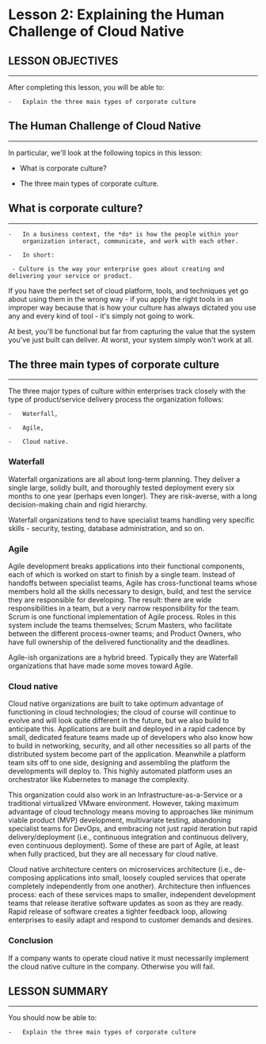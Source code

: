 
# Lesson 2: Explaining the Human Challenge of Cloud Native

## LESSON OBJECTIVES
---
 After completing this lesson, you will be able to:

    -   Explain the three main types of corporate culture

## The Human Challenge of Cloud Native
---
 In particular, we'll look at the following topics in this lesson:

-   What is corporate culture?

-   The three main types of corporate culture.

## What is corporate culture?
---
    -   In a business context, the *do* is how the people within your
        organization interact, communicate, and work with each other.
    
    -   In short:
    
     - Culture is the way your enterprise goes about creating and delivering your service or product.

 If you have the perfect set of cloud platform, tools, and techniques
 yet go about using them in the wrong way - if you apply the right
 tools in an improper way because that is how your culture has always
 dictated you use any and every kind of tool - it's simply not going to
 work.

 At best, you'll be functional but far from capturing the value that
 the system you've just built can deliver. At worst, your system simply
 won't work at all.

## The three main types of corporate culture
---
 The three major types of culture within enterprises track closely with
 the type of product/service delivery process the organization follows:

    -   Waterfall,
    
    -   Agile,
    
    -   Cloud native.

### Waterfall

 Waterfall organizations are all about long-term planning. They deliver
 a single large, solidly built, and thoroughly tested deployment every
 six months to one year (perhaps even longer). They are risk-averse,
 with a long decision-making chain and rigid hierarchy.

 Waterfall organizations tend to have specialist teams handling very
 specific skills - security, testing, database administration, and so
 on.

### Agile

 Agile development breaks applications into their functional
 components, each of which is worked on start to finish by a single
 team. Instead of handoffs between specialist teams, Agile has
 cross-functional teams whose members hold all the skills necessary to
 design, build, and test the service they are responsible for
 developing. The result: there are wide responsibilities in a team, but
 a very narrow responsibility for the team. Scrum is one functional
 implementation of Agile process. Roles in this system include the
 teams themselves; Scrum Masters, who facilitate between the different
 process-owner teams; and Product Owners, who have full ownership of
 the delivered functionality and the deadlines.

 Agile-ish organizations are a hybrid breed. Typically they are
 Waterfall organizations that have made some moves toward Agile.

### Cloud native

 Cloud native organizations are built to take optimum advantage of
 functioning in cloud technologies; the cloud of course will continue
 to evolve and will look quite different in the future, but we also
 build to anticipate this. Applications are built and deployed in a
 rapid cadence by small, dedicated feature teams made up of developers
 who also know how to build in networking, security, and all other
 necessities so all parts of the distributed system become part of the
 application. Meanwhile a platform team sits off to one side, designing
 and assembling the platform the developments will deploy to. This
 highly automated platform uses an orchestrator like Kubernetes to
 manage the complexity.

 This organization could also work in an Infrastructure-as-a-Service or
 a traditional virtualized VMware environment. However, taking maximum
 advantage of cloud technology means moving to approaches like minimum
 viable product (MVP) development, multivariate testing, abandoning
 specialist teams for DevOps, and embracing not just rapid iteration
 but rapid delivery/deployment (i.e., continuous integration and
 continuous delivery, even continuous deployment). Some of these are
 part of Agile, at least when fully practiced, but they are all
 necessary for cloud native.

 Cloud native architecture centers on microservices architecture (i.e.,
 de-composing applications into small, loosely coupled services that
 operate completely independently from one another). Architecture then
 influences process: each of these services maps to smaller,
 independent development teams that release iterative software updates
 as soon as they are ready. Rapid release of software creates a tighter
 feedback loop, allowing enterprises to easily adapt and respond to
 customer demands and desires.

### Conclusion

 If a company wants to operate cloud native it must necessarily
 implement the cloud native culture in the company. Otherwise you will
 fail.

## LESSON SUMMARY
---
 You should now be able to:

    -   Explain the three main types of corporate culture